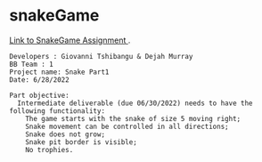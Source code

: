 # snakeGame

[Link to SnakeGame Assignment ](https://cs.ccsu.edu/~stan/classes/CS355/Project-SU22.html).

    Developers : Giovanni Tshibangu & Dejah Murray 
    BB Team : 1
    Project name: Snake Part1
    Date: 6/28/2022

    Part objective:
      Intermediate deliverable (due 06/30/2022) needs to have the following functionality:
        The game starts with the snake of size 5 moving right;
        Snake movement can be controlled in all directions;
        Snake does not grow;
        Snake pit border is visible;
        No trophies.

